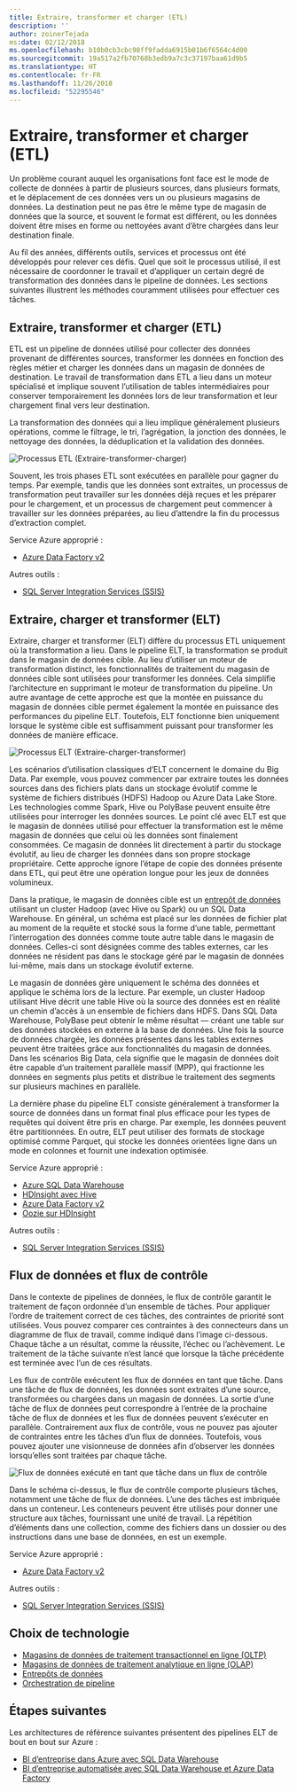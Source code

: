 ```yaml
---
title: Extraire, transformer et charger (ETL)
description: ''
author: zoinerTejada
ms:date: 02/12/2018
ms.openlocfilehash: b10b0cb3cbc98ff9fadda6915b01b6f6564c4d00
ms.sourcegitcommit: 19a517a2fb70768b3edb9a7c3c37197baa61d9b5
ms.translationtype: HT
ms.contentlocale: fr-FR
ms.lasthandoff: 11/26/2018
ms.locfileid: "52295546"
---
```

# <a name="extract-transform-and-load-etl"></a>Extraire, transformer et charger (ETL)

Un problème courant auquel les organisations font face est le mode de collecte de données à partir de plusieurs sources, dans plusieurs formats, et le déplacement de ces données vers un ou plusieurs magasins de données. La destination peut ne pas être le même type de magasin de données que la source, et souvent le format est différent, ou les données doivent être mises en forme ou nettoyées avant d’être chargées dans leur destination finale.

Au fil des années, différents outils, services et processus ont été développés pour relever ces défis. Quel que soit le processus utilisé, il est nécessaire de coordonner le travail et d’appliquer un certain degré de transformation des données dans le pipeline de données. Les sections suivantes illustrent les méthodes couramment utilisées pour effectuer ces tâches.

## <a name="extract-transform-and-load-etl"></a>Extraire, transformer et charger (ETL)

ETL est un pipeline de données utilisé pour collecter des données provenant de différentes sources, transformer les données en fonction des règles métier et charger les données dans un magasin de données de destination. Le travail de transformation dans ETL a lieu dans un moteur spécialisé et implique souvent l’utilisation de tables intermédiaires pour conserver temporairement les données lors de leur transformation et leur chargement final vers leur destination.

La transformation des données qui a lieu implique généralement plusieurs opérations, comme le filtrage, le tri, l’agrégation, la jonction des données, le nettoyage des données, la déduplication et la validation des données.

![Processus ETL (Extraire-transformer-charger)](../images/etl.png)

Souvent, les trois phases ETL sont exécutées en parallèle pour gagner du temps. Par exemple, tandis que les données sont extraites, un processus de transformation peut travailler sur les données déjà reçues et les préparer pour le chargement, et un processus de chargement peut commencer à travailler sur les données préparées, au lieu d’attendre la fin du processus d’extraction complet.

Service Azure approprié :
- [Azure Data Factory v2](https://azure.microsoft.com/services/data-factory/)

Autres outils :
- [SQL Server Integration Services (SSIS)](/sql/integration-services/sql-server-integration-services)

## <a name="extract-load-and-transform-elt"></a>Extraire, charger et transformer (ELT)

Extraire, charger et transformer (ELT) diffère du processus ETL uniquement où la transformation a lieu. Dans le pipeline ELT, la transformation se produit dans le magasin de données cible. Au lieu d’utiliser un moteur de transformation distinct, les fonctionnalités de traitement du magasin de données cible sont utilisées pour transformer les données. Cela simplifie l’architecture en supprimant le moteur de transformation du pipeline. Un autre avantage de cette approche est que la montée en puissance du magasin de données cible permet également la montée en puissance des performances du pipeline ELT. Toutefois, ELT fonctionne bien uniquement lorsque le système cible est suffisamment puissant pour transformer les données de manière efficace.

![Processus ELT (Extraire-charger-transformer)](../images/elt.png)

Les scénarios d’utilisation classiques d’ELT concernent le domaine du Big Data. Par exemple, vous pouvez commencer par extraire toutes les données sources dans des fichiers plats dans un stockage évolutif comme le système de fichiers distribués (HDFS) Hadoop ou Azure Data Lake Store. Les technologies comme Spark, Hive ou PolyBase peuvent ensuite être utilisées pour interroger les données sources. Le point clé avec ELT est que le magasin de données utilisé pour effectuer la transformation est le même magasin de données que celui où les données sont finalement consommées. Ce magasin de données lit directement à partir du stockage évolutif, au lieu de charger les données dans son propre stockage propriétaire. Cette approche ignore l’étape de copie des données présente dans ETL, qui peut être une opération longue pour les jeux de données volumineux.

Dans la pratique, le magasin de données cible est un [entrepôt de données](./data-warehousing.md) utilisant un cluster Hadoop (avec Hive ou Spark) ou un SQL Data Warehouse. En général, un schéma est placé sur les données de fichier plat au moment de la requête et stocké sous la forme d’une table, permettant l’interrogation des données comme toute autre table dans le magasin de données. Celles-ci sont désignées comme des tables externes, car les données ne résident pas dans le stockage géré par le magasin de données lui-même, mais dans un stockage évolutif externe. 

Le magasin de données gère uniquement le schéma des données et applique le schéma lors de la lecture. Par exemple, un cluster Hadoop utilisant Hive décrit une table Hive où la source des données est en réalité un chemin d’accès à un ensemble de fichiers dans HDFS. Dans SQL Data Warehouse, PolyBase peut obtenir le même résultat &mdash; créant une table sur des données stockées en externe à la base de données. Une fois la source de données chargée, les données présentes dans les tables externes peuvent être traitées grâce aux fonctionnalités du magasin de données. Dans les scénarios Big Data, cela signifie que le magasin de données doit être capable d’un traitement parallèle massif (MPP), qui fractionne les données en segments plus petits et distribue le traitement des segments sur plusieurs machines en parallèle.

La dernière phase du pipeline ELT consiste généralement à transformer la source de données dans un format final plus efficace pour les types de requêtes qui doivent être pris en charge. Par exemple, les données peuvent être partitionnées. En outre, ELT peut utiliser des formats de stockage optimisé comme Parquet, qui stocke les données orientées ligne dans un mode en colonnes et fournit une indexation optimisée. 

Service Azure approprié :

- [Azure SQL Data Warehouse](/azure/sql-data-warehouse/sql-data-warehouse-overview-what-is)
- [HDInsight avec Hive](/azure/hdinsight/hadoop/hdinsight-use-hive)
- [Azure Data Factory v2](https://azure.microsoft.com/services/data-factory/)
- [Oozie sur HDInsight](/azure/hdinsight/hdinsight-use-oozie-linux-mac)

Autres outils :

- [SQL Server Integration Services (SSIS)](/sql/integration-services/sql-server-integration-services)

## <a name="data-flow-and-control-flow"></a>Flux de données et flux de contrôle

Dans le contexte de pipelines de données, le flux de contrôle garantit le traitement de façon ordonnée d’un ensemble de tâches. Pour appliquer l’ordre de traitement correct de ces tâches, des contraintes de priorité sont utilisées. Vous pouvez comparer ces contraintes à des connecteurs dans un diagramme de flux de travail, comme indiqué dans l’image ci-dessous. Chaque tâche a un résultat, comme la réussite, l’échec ou l’achèvement. Le traitement de la tâche suivante n’est lancé que lorsque la tâche précédente est terminée avec l’un de ces résultats.

Les flux de contrôle exécutent les flux de données en tant que tâche. Dans une tâche de flux de données, les données sont extraites d’une source, transformées ou chargées dans un magasin de données. La sortie d’une tâche de flux de données peut correspondre à l’entrée de la prochaine tâche de flux de données et les flux de données peuvent s’exécuter en parallèle. Contrairement aux flux de contrôle, vous ne pouvez pas ajouter de contraintes entre les tâches d’un flux de données. Toutefois, vous pouvez ajouter une visionneuse de données afin d’observer les données lorsqu’elles sont traitées par chaque tâche.

![Flux de données exécuté en tant que tâche dans un flux de contrôle](../images/control-flow-data-flow.png)

Dans le schéma ci-dessus, le flux de contrôle comporte plusieurs tâches, notamment une tâche de flux de données. L’une des tâches est imbriquée dans un conteneur. Les conteneurs peuvent être utilisés pour donner une structure aux tâches, fournissant une unité de travail. La répétition d’éléments dans une collection, comme des fichiers dans un dossier ou des instructions dans une base de données, en est un exemple.

Service Azure approprié :
- [Azure Data Factory v2](https://azure.microsoft.com/services/data-factory/)

Autres outils :
- [SQL Server Integration Services (SSIS)](/sql/integration-services/sql-server-integration-services)

## <a name="technology-choices"></a>Choix de technologie

- [Magasins de données de traitement transactionnel en ligne (OLTP)](./online-transaction-processing.md#oltp-in-azure)
- [Magasins de données de traitement analytique en ligne (OLAP)](./online-analytical-processing.md#olap-in-azure)
- [Entrepôts de données](./data-warehousing.md)
- [Orchestration de pipeline](../technology-choices/pipeline-orchestration-data-movement.md)

## <a name="next-steps"></a>Étapes suivantes

Les architectures de référence suivantes présentent des pipelines ELT de bout en bout sur Azure :

- [BI d’entreprise dans Azure avec SQL Data Warehouse](../../reference-architectures/data/enterprise-bi-sqldw.md)
- [BI d’entreprise automatisée avec SQL Data Warehouse et Azure Data Factory](../../reference-architectures/data/enterprise-bi-adf.md)
